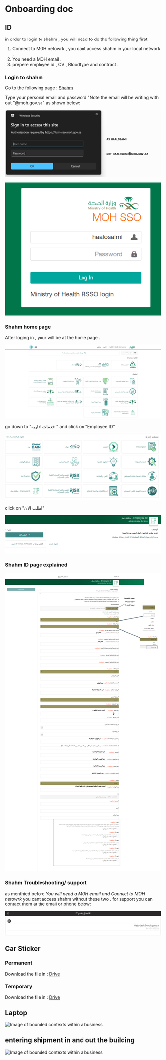 # Onboarding doc 




## ID
in order to login to shahm , you will need to do the following thing first
1. Connect to MOH netowrk , you cant access shahm in your local network .
2. You need a MOH email . 
3. prepere employee id , CV , Bloodtype and contract .


### Login to shahm
Go to the following page : [Shahm](https://itsm.moh.gov.sa/)



Type your personal email and password "Note the email will be writing with out "@moh.gov.sa" as shown below:

![Image of bounded contexts within a business](./images/Login1.png)

![Image of bounded contexts within a business](./images/login2.png)
### Shahm home page
After loging in , your will be at the home page .

![Image of bounded contexts within a business](./images/shahm_home.png)



go down to "خدمات اداريه " and click on "Employee ID"

![Image of bounded contexts within a business](./images/shahm_home_id.png)

click on "اطلب الان"

![Image of bounded contexts within a business](./images/employeeid.png)



### Shahm ID page explained

![Image of bounded contexts within a business](./images/explained.png)

### Shahm Troubleshooting/ support
as menthied before *You will need a MOH email and Connect to MOH netowrk* you cant access shahm without these two .
for support you can contact them at the email or phone below: 

![Image of bounded contexts within a business](./images/support.png)

## Car Sticker 

### Permanent
Download the file in : [Drive](https://drive.google.com/file/d/18tIJvSwBJt-Hin6_3D2Zcqn_EXdDcNco/view?usp=sharing)

### Temporary
Download the file in : [Drive](https://drive.google.com/file/d/18tIJvSwBJt-Hin6_3D2Zcqn_EXdDcNco/view?usp=sharing)



## Laptop 

![Image of bounded contexts within a business](./images/ddd-.png)


## entering shipment in and out the building 

![Image of bounded contexts within a business](./images/ddd-.png)



